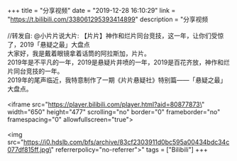 +++
title = "分享视频"
date = "2019-12-28 16:10:29"
link = "https://t.bilibili.com/338061295393414899"
description = "分享视频<br><br>//转发自: @小片片说大片: 【片片】神作和烂片同台竞技，这一年，让你们受惊了，2019「悬疑之最」大盘点<br>大家好，我是戴着眼镜拿着话筒的阿拉斯加，片片。</br>2019年是不平凡的一年，2019是悬疑片井喷的一年，2019是百花齐放，神作和烂片同台竞技的一年。</br>2019年的尾声临近，我特意制作了一期《片片悬疑社》特别篇——「悬疑之最」大盘点。<br><br><iframe src=\"https://player.bilibili.com/player.html?aid=80877873\" width=\"650\" height=\"477\" scrolling=\"no\" border=\"0\" frameborder=\"no\" framespacing=\"0\" allowfullscreen=\"true\"></iframe><br><br><img src=\"https://i0.hdslb.com/bfs/archive/83cf2303911d0bc595a00434bdc34c077df815ff.jpg\" referrerpolicy=\"no-referrer\">"
tags = ["Bilibili"]
+++
